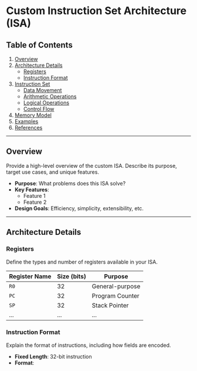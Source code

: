 # Custom Instruction Set Architecture (ISA)

## Table of Contents
1. [Overview](#overview)
2. [Architecture Details](#architecture-details)
   - [Registers](#registers)
   - [Instruction Format](#instruction-format)
3. [Instruction Set](#instruction-set)
   - [Data Movement](#data-movement)
   - [Arithmetic Operations](#arithmetic-operations)
   - [Logical Operations](#logical-operations)
   - [Control Flow](#control-flow)
4. [Memory Model](#memory-model)
5. [Examples](#examples)
6. [References](#references)

---

## Overview
Provide a high-level overview of the custom ISA. Describe its purpose, target use cases, and unique features.

- **Purpose**: What problems does this ISA solve?
- **Key Features**:
  - Feature 1
  - Feature 2
- **Design Goals**: Efficiency, simplicity, extensibility, etc.

---

## Architecture Details

### Registers
Define the types and number of registers available in your ISA.

| Register Name | Size (bits) | Purpose                 |
|---------------|-------------|-------------------------|
| `R0`          | 32          | General-purpose         |
| `PC`          | 32          | Program Counter         |
| `SP`          | 32          | Stack Pointer           |
| ...           | ...         | ...                     |

### Instruction Format
Explain the format of instructions, including how fields are encoded.

- **Fixed Length**: 32-bit instruction
- **Format**:

